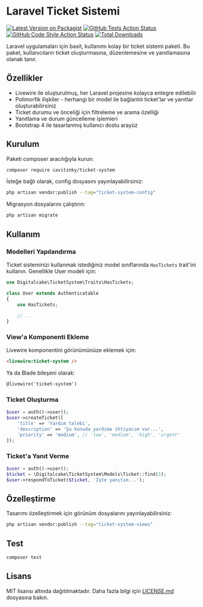 # Laravel Ticket Sistemi

[![Latest Version on Packagist](https://img.shields.io/packagist/v/cavitznky/ticket-system.svg?style=flat-square)](https://packagist.org/packages/cavitznky/ticket-system)
[![GitHub Tests Action Status](https://img.shields.io/github/actions/workflow/status/cavitznky/ticket-system/run-tests.yml?branch=main&label=tests&style=flat-square)](https://github.com/cavitznky/ticket-system/actions?query=workflow%3Arun-tests+branch%3Amain)
[![GitHub Code Style Action Status](https://img.shields.io/github/actions/workflow/status/cavitznky/ticket-system/fix-php-code-style-issues.yml?branch=main&label=code%20style&style=flat-square)](https://github.com/cavitznky/ticket-system/actions?query=workflow%3A"Fix+PHP+code+style+issues"+branch%3Amain)
[![Total Downloads](https://img.shields.io/packagist/dt/cavitznky/ticket-system.svg?style=flat-square)](https://packagist.org/packages/cavitznky/ticket-system)

Laravel uygulamaları için basit, kullanımı kolay bir ticket sistemi paketi. Bu paket, kullanıcıların ticket oluşturmasına, düzenlemesine ve yanıtlamasına olanak tanır.

## Özellikler

- Livewire ile oluşturulmuş, her Laravel projesine kolayca entegre edilebilir
- Polimorfik ilişkiler - herhangi bir model ile bağlantılı ticket'lar ve yanıtlar oluşturabilirsiniz
- Ticket durumu ve önceliği için filtreleme ve arama özelliği
- Yanıtlama ve durum güncelleme işlemleri
- Bootstrap 4 ile tasarlanmış kullanıcı dostu arayüz

## Kurulum

Paketi composer aracılığıyla kurun:

```bash
composer require cavitznky/ticket-system
```

İsteğe bağlı olarak, config dosyasını yayınlayabilirsiniz:

```bash
php artisan vendor:publish --tag="ticket-system-config"
```

Migrasyon dosyalarını çalıştırın:

```bash
php artisan migrate
```

## Kullanım

### Modelleri Yapılandırma

Ticket sisteminizi kullanmak istediğiniz model sınıflarında `HasTickets` trait'ini kullanın. Genellikle User modeli için:

```php
use Digitalcake\TicketSystem\Traits\HasTickets;

class User extends Authenticatable
{
    use HasTickets;
    
    // ...
}
```

### View'a Komponenti Ekleme

Livewire komponentini görünümünüze eklemek için:

```html
<livewire:ticket-system />
```

Ya da Blade bileşeni olarak:

```html
@livewire('ticket-system')
```

### Ticket Oluşturma

```php
$user = auth()->user();
$user->createTicket([
    'title' => 'Yardım talebi',
    'description' => 'Şu konuda yardıma ihtiyacım var...',
    'priority' => 'medium', // 'low', 'medium', 'high', 'urgent'
]);
```

### Ticket'a Yanıt Verme

```php
$user = auth()->user();
$ticket = \Digitalcake\TicketSystem\Models\Ticket::find(1);
$user->respondToTicket($ticket, 'İşte yanıtım...');
```

## Özelleştirme

Tasarımı özelleştirmek için görünüm dosyalarını yayınlayabilirsiniz:

```bash
php artisan vendor:publish --tag="ticket-system-views"
```

## Test

```bash
composer test
```

## Lisans

MIT lisansı altında dağıtılmaktadır. Daha fazla bilgi için [LICENSE.md](LICENSE.md) dosyasına bakın.
